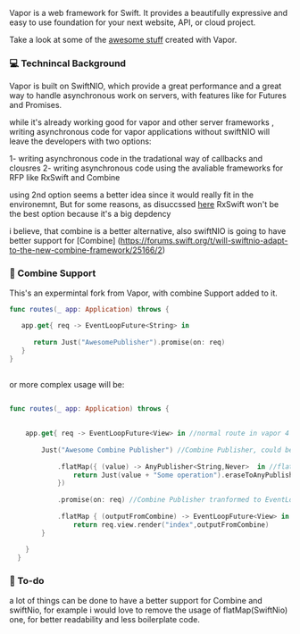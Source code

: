 Vapor is a web framework for Swift. It provides a beautifully expressive and easy to use foundation for your next website, API, or cloud project.

Take a look at some of the [awesome stuff](https://github.com/Cellane/awesome-vapor) created with Vapor.

### 💻 Technincal Background 

Vapor is built on SwiftNIO, which provide a great performance and a great way to handle asynchronous work on servers, with features like 
for Futures and Promises. 

while it's already working good for vapor and other server frameworks , writing asynchronous code for vapor applications without swiftNIO will leave the developers with two options: 

1- writing asynchronous code in the tradational way of callbacks and clousres
2- writing asynchronous code using the avaliable frameworks for RFP like RxSwift and Combine

using 2nd option seems a better idea since it would really fit in the environemnt, But for some reasons, as disuccssed [here](https://github.com/vapor/vapor/issues/1238) RxSwift won't be the best option because it's a big depdency

 i believe, that combine is a better alternative, also swiftNIO is going to have better support for [Combine] (https://forums.swift.org/t/will-swiftnio-adapt-to-the-new-combine-framework/25166/2) 


### 🧩 Combine Support 

This's an expermintal fork from Vapor, with combine Support added to it.
 ```swift
 func routes(_ app: Application) throws {
        
    app.get{ req -> EventLoopFuture<String> in
        
       return Just("AwesomePublisher").promise(on: req)
    }
 }
    
 
```

or more complex usage will be: 


```swift

func routes(_ app: Application) throws {
    
    
    app.get{ req -> EventLoopFuture<View> in //normal route in vapor 4
        
        Just("Awesome Combine Publisher") //Combine Publisher, could be any publisher like PassThroughPublisher, or AnyPublisher,
          
            .flatMap({ (value) -> AnyPublisher<String,Never>  in //flat map in Combine to process data
                return Just(value + "Some operation").eraseToAnyPublisher()
            })
            
            .promise(on: req) //Combine Publisher tranformed to EventLoopFuture
            
            .flatMap { (outputFromCombine) -> EventLoopFuture<View> in //Flat map in SwiftNIO to process data recieved to a view
                return req.view.render("index",outputFromCombine)
        }
        
    }
  }
  ```

### 📝 To-do 
 a lot of things can be done to have a better support for Combine and swiftNio, for example
 i would love to remove the usage of flatMap(SwiftNio) one, for better readability and less boilerplate code.  


